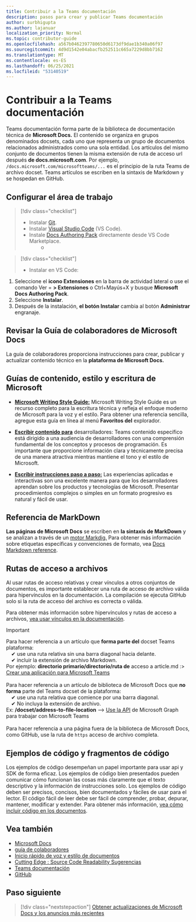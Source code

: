 ```yaml
---
title: Contribuir a la Teams documentación
description: pasos para crear y publicar Teams documentación
author: surbhigupta
ms.author: lajanuar
localization_priority: Normal
ms.topic: contributor-guide
ms.openlocfilehash: a567b0462397780650d6173df9dae1b340a06f97
ms.sourcegitcommit: 4d9d1542e04abacfb252511c665a7229d8bb7162
ms.translationtype: MT
ms.contentlocale: es-ES
ms.lasthandoff: 06/25/2021
ms.locfileid: "53140519"
---
```

# <a name="contribute-to-teams-documentation"></a>Contribuir a la Teams documentación

Teams documentación forma parte de la biblioteca de documentación técnica de **Microsoft Docs.** El contenido se organiza en grupos denominados docsets, cada uno que representa un grupo de documentos relacionados administrados como una sola entidad. Los artículos del mismo conjunto de documentos tienen la misma extensión de ruta de acceso url después **de docs.microsoft.com**. Por ejemplo, `/docs.microsoft.com/microsoftteams/...` es el principio de la ruta Teams de archivo docset. Teams artículos se escriben en la sintaxis de Markdown y se hospedan en GitHub.

## <a name="set-up-your-workspace"></a>Configurar el área de trabajo

> [!div class="checklist"]
>
> * Instalar [Git](https://git-scm.com/book/en/v2/Getting-Started-Installing-Git).
> * Instalar [Visual Studio Code](https://code.visualstudio.com/) (VS Code).
> * Instale [Docs Authoring Pack](https://marketplace.visualstudio.com/items?itemName=docsmsft.docs-authoring-pack) directamente desde VS Code Marketplace.
<br>&emsp;&emsp; o

> [!div class="checklist"]
>
> * Instalar en VS Code:

   1. Seleccione el **icono Extensiones** en la barra de actividad lateral o use el comando Ver = **> Extensiones** o Ctrl+Mayús+X y busque **Microsoft Docs Authoring Pack**.
   1. Seleccione **Instalar**.
   1. Después de la instalación, **el botón Instalar** cambia al botón **Administrar** engranaje.

## <a name="review-the-microsoft-docs-contributors-guide"></a>Revisar la Guía de colaboradores de Microsoft Docs

La guía de colaboradores proporciona instrucciones para crear, publicar y actualizar contenido técnico en la **plataforma de Microsoft Docs.** 

## <a name="microsoft-writing-style-and-content-guides"></a>Guías de contenido, estilo y escritura de Microsoft

* **[Microsoft Writing Style Guide:](/style-guide/welcome)** Microsoft Writing Style Guide es un recurso completo para la escritura técnica y refleja el enfoque moderno de Microsoft para la voz y el estilo. Para obtener una referencia sencilla, agregue esta guía en línea al menú **Favoritos del** explorador.

* **[Escribir contenido para](/style-guide/developer-content/)** desarrolladores: Teams contenido específico está dirigido a una audiencia de desarrolladores con una comprensión fundamental de los conceptos y procesos de programación. Es importante que proporcione información clara y técnicamente precisa de una manera atractiva mientras mantiene el tono y el estilo de Microsoft.

* **[Escribir instrucciones paso a paso:](/style-guide/procedures-instructions/writing-step-by-step-instructions)** Las experiencias aplicadas e interactivas son una excelente manera para que los desarrolladores aprendan sobre los productos y tecnologías de Microsoft. Presentar procedimientos complejos o simples en un formato progresivo es natural y fácil de usar.

## <a name="markdown-reference"></a>Referencia de MarkDown

**Las páginas de Microsoft Docs** se escriben en **la sintaxis de MarkDown** y se analizan a través de un [motor Markdig.](https://github.com/lunet-io/markdig) Para obtener más información sobre etiquetas específicas y convenciones de formato, vea [Docs Markdown reference](/contribute/markdown-reference).

## <a name="file-paths"></a>Rutas de acceso a archivos

Al usar rutas de acceso relativas y crear vínculos a otros conjuntos de documentos, es importante establecer una ruta de acceso de archivo válida para hipervínculos en la documentación. La compilación se ejecuta GitHub solo si la ruta de acceso del archivo es correcta o válida.
 
Para obtener más información sobre hipervínculos y rutas de acceso a archivos, [vea usar vínculos en la documentación](/contribute/how-to-write-links).

> [!IMPORTANT]
> Para hacer referencia a un artículo que **forma parte del** docset Teams plataforma:<br>
> &emsp;&#x2714; use una ruta relativa sin una barra diagonal hacia delante.<br>
> &emsp;&#x2714; incluir la extensión de archivo Markdown.<br>
>Por ejemplo: **directorio primario/directorio/ruta de** acceso a article.md :> [Crear una aplicación para Microsoft Teams](../concepts/building-an-app.md) <br><br>
> Para hacer referencia a un artículo de biblioteca de Microsoft Docs que **no forma** parte del Teams docset de la plataforma:<br>
> &emsp;&#x2714; use una ruta relativa que comience por una barra diagonal.<br>
> &emsp;&#x2714; No incluya la extensión de archivo. <br> Ex: **/docset/address-to-file-location** —> [Use la API](/graph/api/resources/teams-api-overview) de Microsoft Graph para trabajar con Microsoft Teams<br><br>
> Para hacer referencia a una página fuera de la biblioteca de Microsoft Docs, como GitHub, use la ruta de `https` acceso de archivo completa.<br>

## <a name="code-samples-and-snippets"></a>Ejemplos de código y fragmentos de código

Los ejemplos de código desempeñan un papel importante para usar api y SDK de forma eficaz. Los ejemplos de código bien presentados pueden comunicar cómo funcionan las cosas más claramente que el texto descriptivo y la información de instrucciones solo. Los ejemplos de código deben ser precisos, concisos, bien documentados y fáciles de usar para el lector. El código fácil de leer debe ser fácil de comprender, probar, depurar, mantener, modificar y extender. Para obtener más información, [vea cómo incluir código en los documentos](/contribute/code-in-docs).

## <a name="see-also"></a>Vea también

* [Microsoft Docs](/)
* [guía de colaboradores](/contribute)
* [Inicio rápido de voz y estilo de documentos](/contribute/style-quick-start)
* [Cutting Edge : Source Code Readability Sugerencias](/archive/msdn-magazine/2014/october/cutting-edge-source-code-readability-tips)
* [Teams documentación](/microsoftteams/platform/overview)
* [GitHub](https://github.com/MicrosoftDocs/msteams-docs/tree/master/msteams-platform)


## <a name="next-step"></a>Paso siguiente

> [!div class="nextstepaction"]
> [Obtener actualizaciones de Microsoft Docs y los anuncios más recientes](/teamblog)
